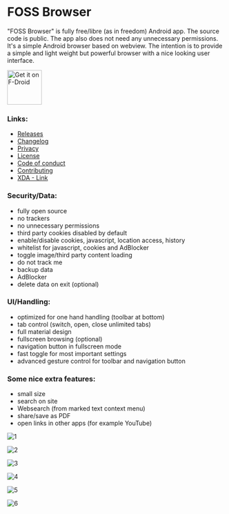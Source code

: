 # FOSS Browser

"FOSS Browser" is fully free/libre (as in freedom) Android app. The source code is public. The app also does not need any unnecessary
permissions. It's a simple Android browser based on webview. The intention is to provide a simple and light weight but powerful
browser with a nice looking user interface.

<a href="https://f-droid.org/packages/de.baumann.browser/" target="_blank">
<img src="https://f-droid.org/badge/get-it-on.png" alt="Get it on F-Droid" height="80"/></a>


### Links:
- [Releases](https://github.com/scoute-dich/browser/releases)
- [Changelog](https://github.com/scoute-dich/browser/blob/master/CHANGELOG.md)
- [Privacy](https://github.com/scoute-dich/browser/blob/master/PRIVACY.md)
- [License](https://github.com/scoute-dich/browser/blob/master/LICENSE.md)
- [Code of conduct](https://github.com/scoute-dich/browser/blob/master/CODE_OF_CONDUCT.md)
- [Contributing](https://github.com/scoute-dich/browser/blob/master/CONTRIBUTING.md)
- [XDA - Link](http://forum.xda-developers.com/android/apps-games/app-browser-t3500091)


### Security/Data:

- fully open source
- no trackers
- no unnecessary permissions
- third party cookies disabled by default
- enable/disable cookies, javascript, location access, history
- whitelist for javascript, cookies and AdBlocker
- toggle image/third party content loading
- do not track me
- backup data
- AdBlocker
- delete data on exit (optional)


### UI/Handling:

- optimized for one hand handling (toolbar at bottom)
- tab control (switch, open, close unlimited tabs)
- full material design
- fullscreen browsing (optional)
- navigation button in fullscreen mode
- fast toggle for most important settings
- advanced gesture control for toolbar and navigation button


### Some nice extra features:

- small size
- search on site
- Websearch (from marked text context menu)
- share/save as PDF
- open links in other apps (for example YouTube)


![1](https://github.com/scoute-dich/browser/blob/master/fastlane/metadata/android/de-DE/images/phoneScreenshots/1.jpg)

![2](https://github.com/scoute-dich/browser/blob/master/fastlane/metadata/android/de-DE/images/phoneScreenshots/2.jpg)

![3](https://github.com/scoute-dich/browser/blob/master/fastlane/metadata/android/de-DE/images/phoneScreenshots/3.jpg)

![4](https://github.com/scoute-dich/browser/blob/master/fastlane/metadata/android/de-DE/images/phoneScreenshots/4.jpg)

![5](https://github.com/scoute-dich/browser/blob/master/fastlane/metadata/android/de-DE/images/phoneScreenshots/5.jpg)

![6](https://github.com/scoute-dich/browser/blob/master/fastlane/metadata/android/de-DE/images/phoneScreenshots/6.jpg)

